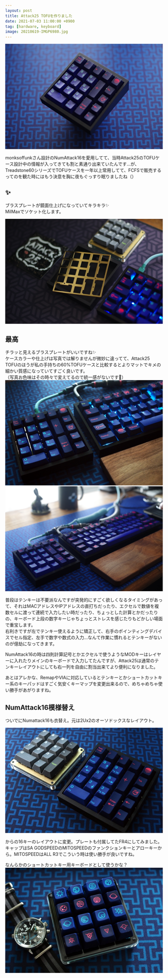 ```yaml
---
layout: post
title: Attack25 TOFUを作りました
date: 2021-07-03 11:00:00 +0900
tag: [hardware, keyboard]
image: 20210619-IMGP6980.jpg
---
```


![img](/assets/photos/20210619-IMGP6980.jpg)  

monksoffunkさん設計のNumAttack16を愛用してて、当時Attack25のTOFUケース設計中の情報が入ってきても割と素通り出来ていたんです…が、Treadstone60シリーズでTOFUケースを一年以上常用してて、FCFSで販売するってのを観た時にはもう決意を胸に夜もぐっすり眠りましたね（）  

## ✨

ブラスプレートが鏡面仕上げになっていてキラキラ✨  
MilMaxでソケット化します。  

![img](/assets/photos/20210610-IMGP6813.jpg)  

## 最高

チラッと見えるブラスプレートがいいですね✨  
ケースカラーや仕上げは写真では解りませんが微妙に違ってて、Attack25 TOFUのほうが私の手持ちの60%TOFUケースと比較するとよりマットでキメの細かい質感になっていてすごく良いです。  
（写真お色味はその時々で変えてるので統一感がないです🙇）  
![img](/assets/photos/20210618-P6180019.jpg)  
![img](/assets/photos/20210619-IMGP6961.jpg)  

普段はテンキーは不要派なんですが突発的にすごく欲しくなるタイミングがあって、それはMACアドレスやIPアドレスの直打ちだったり、エクセルで数値を複数セルに渡って連続で入力したい時だったり、ちょっとした計算とかだったりの、キーボード上段の数字キーじゃちょっとストレスを感じたりもどかしい場面で重宝します。  
右利きですが左でテンキー使えるように矯正して、右手のポインティングデバイスでセル指定、左手で数字や数式の入力…なんて作業に慣れるとテンキーがないのが億劫になってきます。  

NumAttack16の時は四則計算記号とかエクセルで使うようなMODキーはレイヤーに入れたりメインのキーボードで入力してたんですが、Attack25は通常のテンキーレイアウトにしても右一列を自由に割当出来てより便利になりました。  

あとはアレかな、RemapやVIAに対応しているとテンキーとかショートカットキー系のキーパッドはすごく気安くキーマップを変更出来るので、めちゃめちゃ使い勝手があがりますね。  

## NumAttack16模様替え

ついでにNumattack16も衣替え。元は2Ux2のオーソドックスなレイアウト。  

![img](/assets/photos/20210618-P6180017.jpg)  

からの16キーのレイアウトに変更。プレートも付属してたFR4にしてみました。  
キャップはSA GODSPEEDのMITOSPEEDのファンクションキーとアローキーから。MITOSPEEDはALL R3でこういう時は使い勝手が良いですね。  

なんらかのショートカットキー用キーボードとして使うかな？  
![img](/assets/photos/20210627-P6270026.jpg)  
